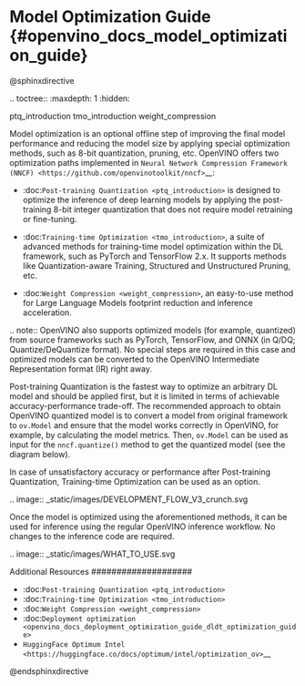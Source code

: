# Model Optimization Guide {#openvino_docs_model_optimization_guide}

@sphinxdirective

.. toctree::
   :maxdepth: 1
   :hidden:

   ptq_introduction
   tmo_introduction
   weight_compression


Model optimization is an optional offline step of improving the final model performance and reducing the model size by applying special optimization methods, such as 8-bit quantization, pruning, etc. OpenVINO offers two optimization paths implemented in `Neural Network Compression Framework (NNCF) <https://github.com/openvinotoolkit/nncf>`__:

- :doc:`Post-training Quantization <ptq_introduction>` is designed to optimize the inference of deep learning models by applying the post-training 8-bit integer quantization that does not require model retraining or fine-tuning.

- :doc:`Training-time Optimization <tmo_introduction>`, a suite of advanced methods for training-time model optimization within the DL framework, such as PyTorch and TensorFlow 2.x. It supports methods like Quantization-aware Training, Structured and Unstructured Pruning, etc. 

- :doc:`Weight Compression <weight_compression>`, an easy-to-use method for Large Language Models footprint reduction and inference acceleration.

.. note:: OpenVINO also supports optimized models (for example, quantized) from source frameworks such as PyTorch, TensorFlow, and ONNX (in Q/DQ; Quantize/DeQuantize format). No special steps are required in this case and optimized models can be converted to the OpenVINO Intermediate Representation format (IR) right away.

Post-training Quantization is the fastest way to optimize an arbitrary DL model and should be applied first, but it is limited in terms of achievable accuracy-performance trade-off. The recommended approach to obtain OpenVINO quantized model is to convert a model from original framework to ``ov.Model`` and ensure that the model works correctly in OpenVINO, for example, by calculating the model metrics. Then, ``ov.Model`` can be used as input for the ``nncf.quantize()`` method to get the quantized model (see the diagram below).

In case of unsatisfactory accuracy or performance after Post-training Quantization, Training-time Optimization can be used as an option.

.. image:: _static/images/DEVELOPMENT_FLOW_V3_crunch.svg

Once the model is optimized using the aforementioned methods, it can be used for inference using the regular OpenVINO inference workflow. No changes to the inference code are required.

.. image:: _static/images/WHAT_TO_USE.svg

Additional Resources
####################

- :doc:`Post-training Quantization <ptq_introduction>`
- :doc:`Training-time Optimization <tmo_introduction>`
- :doc:`Weight Compression <weight_compression>`
- :doc:`Deployment optimization <openvino_docs_deployment_optimization_guide_dldt_optimization_guide>`
- `HuggingFace Optimum Intel <https://huggingface.co/docs/optimum/intel/optimization_ov>`__

@endsphinxdirective

